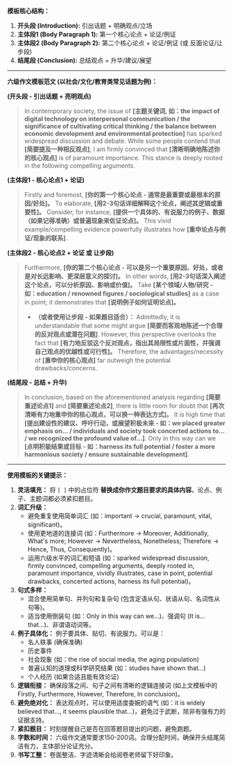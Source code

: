 **模板核心结构：**

1.  **开头段 (Introduction):** 引出话题 + 明确观点/立场
2.  **主体段1 (Body Paragraph 1):** 第一个核心论点 + 论证/例证
3.  **主体段2 (Body Paragraph 2):** 第二个核心论点 + 论证/例证 (或 反面论证/让步段)
4.  **结尾段 (Conclusion):** 总结观点 + 升华/建议/展望

---

**六级作文模板范文 (以社会/文化/教育类常见话题为例)：**

**(开头段 - 引出话题 + 亮明观点)**

> In contemporary society, the issue of **[主题关键词, 如：the impact of digital technology on interpersonal communication / the significance of cultivating critical thinking / the balance between economic development and environmental protection]** has sparked widespread discussion and debate. While some people contend that **[简要提及一种相反观点]**, I am firmly convinced that **[清晰明确地陈述你的核心观点]** is of paramount importance. This stance is deeply rooted in the following compelling arguments.

**(主体段1 - 核心论点1 + 论证)**

> Firstly and foremost, **[你的第一个核心论点 - 通常是最重要或最根本的原因/好处]。** To elaborate, **[用2-3句话详细解释这个论点，阐述其逻辑或重要性]。** Consider, for instance, **[提供一个具体的、有说服力的例子、数据（如果记得准确）或普遍现象来佐证论点]。** This vivid example/compelling evidence powerfully illustrates how **[重申论点与例证/现象的联系]**.

**(主体段2 - 核心论点2 + 论证 或 让步段)**

> Furthermore, **[你的第二个核心论点 - 可以是另一个重要原因、好处，或者是对长远影响、更深层意义的探讨]。** In other words, **[用2-3句话深入阐述这个论点，可以分析原因、影响或价值]。** Take **[某个领域/人物/研究 - 如：education / renowned figures / sociological studies]** as a case in point; it demonstrates that **[说明例子如何证明论点]。**
>
> *   **（或者使用让步段 - 如果题目适合）：** Admittedly, it is understandable that some might argue **[简要而客观地陈述一个合理的反对观点或潜在问题]**. However, this perspective overlooks the fact that **[有力地反驳这个反对观点，指出其局限性或片面性，并强调自己观点的优越性或可行性]。** Therefore, the advantages/necessity of **[重申你的核心观点]** far outweigh the potential drawbacks/concerns.

**(结尾段 - 总结 + 升华)**

> In conclusion, based on the aforementioned analysis regarding **[简要重述论点1]** and **[简要重述论点2]**, there is little room for doubt that **[再次清晰有力地重申你的核心观点，可以换一种表达方式]。** It is high time that **[提出建设性的建议、呼吁行动，或展望积极未来 - 如：we placed greater emphasis on... / individuals and society took concerted actions to... / we recognized the profound value of...]**. Only in this way can we **[点明积极结果或目标 - 如：harness its full potential / foster a more harmonious society / ensure sustainable development]**.

---

**使用模板的关键提示：**

1.  **灵活填充：** 将 `[ ]` 中的占位符 **替换成你作文题目要求的具体内容**。论点、例子、主题词都必须紧扣题目。
2.  **词汇升级：**
    *   避免重复使用简单词汇 (如：important -> crucial, paramount, vital, significant)。
    *   使用更地道的连接词 (如：Furthermore -> Moreover, Additionally, What's more; However -> Nevertheless, Nonetheless; Therefore -> Hence, Thus, Consequently)。
    *   运用六级水平的词汇和短语 (如：sparked widespread discussion, firmly convinced, compelling arguments, deeply rooted in, paramount importance, vividly illustrates, case in point, potential drawbacks, concerted actions, harness its full potential)。
3.  **句式多样：**
    *   混合使用简单句、并列句和复杂句 (包含定语从句、状语从句、名词性从句等)。
    *   适当使用倒装句 (如：Only in this way can we...)、强调句 (It is... that...)、非谓语动词等。
4.  **例子具体化：** 例子要具体、贴切、有说服力。可以是：
    *   名人轶事 (确保准确)
    *   历史事件
    *   社会现象 (如：the rise of social media, the aging population)
    *   普遍认知的道理或科学研究结果 (如：studies have shown that...)
    *   个人经历 (如果合适且能有效论证)
5.  **逻辑衔接：** 确保段落之间、句子之间有清晰的逻辑连接词 (如上文模板中的 Firstly, Furthermore, However, Therefore, In conclusion)。
6.  **避免绝对化：** 表达观点时，可以使用适度委婉的语气 (如：it is widely believed that..., it seems plausible that...)，避免过于武断，除非有强有力的证据支持。
7.  **紧扣题目：** 时刻提醒自己是否在回答题目提出的问题，避免跑题。
8.  **字数和时间：** 六级作文通常要求150-200词。合理分配时间，确保开头结尾简洁有力，主体部分论证充分。
9.  **书写工整：** 卷面整洁、字迹清晰会给阅卷老师留下好印象。
